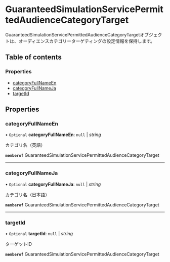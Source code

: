 # GuaranteedSimulationServicePermittedAudienceCategoryTarget


<div lang=\"ja\">GuaranteedSimulationServicePermittedAudienceCategoryTargetオブジェクトは、オーディエンスカテゴリーターゲティングの設定情報を保持します。</div> 

## Table of contents

### Properties

- [categoryFullNameEn](guaranteedsimulationservicepermittedaudiencecategorytarget.md#categoryfullnameen)
- [categoryFullNameJa](guaranteedsimulationservicepermittedaudiencecategorytarget.md#categoryfullnameja)
- [targetId](guaranteedsimulationservicepermittedaudiencecategorytarget.md#targetid)

## Properties

### categoryFullNameEn

• `Optional` **categoryFullNameEn**: ``null`` \| *string*

<div lang=\"ja\">カテゴリ名（英語）</div> 

**`memberof`** GuaranteedSimulationServicePermittedAudienceCategoryTarget

___

### categoryFullNameJa

• `Optional` **categoryFullNameJa**: ``null`` \| *string*

<div lang=\"ja\">カテゴリ名（日本語）</div> 

**`memberof`** GuaranteedSimulationServicePermittedAudienceCategoryTarget

___

### targetId

• `Optional` **targetId**: ``null`` \| *string*

<div lang=\"ja\">ターゲットID</div> 

**`memberof`** GuaranteedSimulationServicePermittedAudienceCategoryTarget
